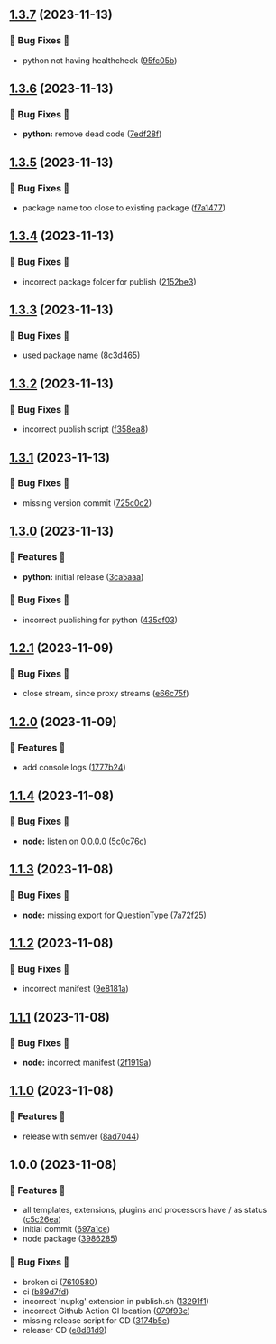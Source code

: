 ## [1.3.7](https://github.com/AtomiCloud/sulfone.helium/compare/v1.3.6...v1.3.7) (2023-11-13)


### 🐛 Bug Fixes 🐛

* python not having healthcheck ([95fc05b](https://github.com/AtomiCloud/sulfone.helium/commit/95fc05b2a6f3bf7d9494ce8c56ba76994022b844))

## [1.3.6](https://github.com/AtomiCloud/sulfone.helium/compare/v1.3.5...v1.3.6) (2023-11-13)


### 🐛 Bug Fixes 🐛

* **python:** remove dead code ([7edf28f](https://github.com/AtomiCloud/sulfone.helium/commit/7edf28f943fa84957cc3afbd235b4dfa84ab3f66))

## [1.3.5](https://github.com/AtomiCloud/sulfone.helium/compare/v1.3.4...v1.3.5) (2023-11-13)


### 🐛 Bug Fixes 🐛

* package name too close to existing package ([f7a1477](https://github.com/AtomiCloud/sulfone.helium/commit/f7a1477bc38a1d8d61e4f9cb1ee615c04e35e3a1))

## [1.3.4](https://github.com/AtomiCloud/sulfone.helium/compare/v1.3.3...v1.3.4) (2023-11-13)


### 🐛 Bug Fixes 🐛

* incorrect package folder for publish ([2152be3](https://github.com/AtomiCloud/sulfone.helium/commit/2152be3709aa2c13043d58656cab44ac39e9dbfc))

## [1.3.3](https://github.com/AtomiCloud/sulfone.helium/compare/v1.3.2...v1.3.3) (2023-11-13)


### 🐛 Bug Fixes 🐛

* used package name ([8c3d465](https://github.com/AtomiCloud/sulfone.helium/commit/8c3d465bd99a8c27ff1f1b5a7e4671d226688757))

## [1.3.2](https://github.com/AtomiCloud/sulfone.helium/compare/v1.3.1...v1.3.2) (2023-11-13)


### 🐛 Bug Fixes 🐛

* incorrect publish script ([f358ea8](https://github.com/AtomiCloud/sulfone.helium/commit/f358ea8aa593a7818a8f71d853ef8ddc6808464b))

## [1.3.1](https://github.com/AtomiCloud/sulfone.helium/compare/v1.3.0...v1.3.1) (2023-11-13)


### 🐛 Bug Fixes 🐛

* missing version commit ([725c0c2](https://github.com/AtomiCloud/sulfone.helium/commit/725c0c27d26ad73c09953a829adf02e1af76b1db))

## [1.3.0](https://github.com/AtomiCloud/sulfone.helium/compare/v1.2.1...v1.3.0) (2023-11-13)


### 🚀 Features 🚀

* **python:** initial release ([3ca5aaa](https://github.com/AtomiCloud/sulfone.helium/commit/3ca5aaa723001a495b95bb5b5af5fdc8b673e3a8))


### 🐛 Bug Fixes 🐛

* incorrect publishing for python ([435cf03](https://github.com/AtomiCloud/sulfone.helium/commit/435cf0397ef3a6ef5f0460c2b0f9a91215db843c))

## [1.2.1](https://github.com/AtomiCloud/sulfone.helium/compare/v1.2.0...v1.2.1) (2023-11-09)


### 🐛 Bug Fixes 🐛

* close stream, since proxy streams ([e66c75f](https://github.com/AtomiCloud/sulfone.helium/commit/e66c75f29cd013d9d2fd4a5ebf62f20525b82cfa))

## [1.2.0](https://github.com/AtomiCloud/sulfone.helium/compare/v1.1.4...v1.2.0) (2023-11-09)


### 🚀 Features 🚀

* add console logs ([1777b24](https://github.com/AtomiCloud/sulfone.helium/commit/1777b24b5da018ed6212eb3b659c24c3bdd9bce0))

## [1.1.4](https://github.com/AtomiCloud/sulfone.helium/compare/v1.1.3...v1.1.4) (2023-11-08)


### 🐛 Bug Fixes 🐛

* **node:** listen on 0.0.0.0 ([5c0c76c](https://github.com/AtomiCloud/sulfone.helium/commit/5c0c76c00ac4df780f9288aaca436aff75b293e0))

## [1.1.3](https://github.com/AtomiCloud/sulfone.helium/compare/v1.1.2...v1.1.3) (2023-11-08)


### 🐛 Bug Fixes 🐛

* **node:** missing export for QuestionType ([7a72f25](https://github.com/AtomiCloud/sulfone.helium/commit/7a72f25453d2217fa0b7e7e716240b73e83a8568))

## [1.1.2](https://github.com/AtomiCloud/sulfone.helium/compare/v1.1.1...v1.1.2) (2023-11-08)


### 🐛 Bug Fixes 🐛

* incorrect manifest ([9e8181a](https://github.com/AtomiCloud/sulfone.helium/commit/9e8181a288944cf3ed7ef18e257c5d57646fbf98))

## [1.1.1](https://github.com/AtomiCloud/sulfone.helium/compare/v1.1.0...v1.1.1) (2023-11-08)


### 🐛 Bug Fixes 🐛

* **node:** incorrect manifest ([2f1919a](https://github.com/AtomiCloud/sulfone.helium/commit/2f1919ab1a475e7377b8a2fa11ef9cae64b5426d))

## [1.1.0](https://github.com/AtomiCloud/sulfone.helium/compare/v1.0.0...v1.1.0) (2023-11-08)


### 🚀 Features 🚀

* release with semver ([8ad7044](https://github.com/AtomiCloud/sulfone.helium/commit/8ad704459325cd7eddda6dea4a64656e9c3d2a5d))

## 1.0.0 (2023-11-08)


### 🚀 Features 🚀

* all templates, extensions, plugins and processors have / as status ([c5c26ea](https://github.com/AtomiCloud/sulfone.helium/commit/c5c26eaa4ab8b333ee335f2f1cee6a905b3334eb))
* initial commit ([697a1ce](https://github.com/AtomiCloud/sulfone.helium/commit/697a1ceef8cebfdad871ba3714748a618201a045))
* node package ([3986285](https://github.com/AtomiCloud/sulfone.helium/commit/3986285f65876d46f8dec9c0061f3db6ba9d2414))


### 🐛 Bug Fixes 🐛

* broken ci ([7610580](https://github.com/AtomiCloud/sulfone.helium/commit/7610580ac7c4294a2ccf7c4a416fa298b54ec31a))
* ci ([b89d7fd](https://github.com/AtomiCloud/sulfone.helium/commit/b89d7fda4680b645b4116423a30ec2c6c342cec1))
* incorrect 'nupkg' extension in publish.sh ([13291f1](https://github.com/AtomiCloud/sulfone.helium/commit/13291f19689411561edcdfe133ce2f27c9751c79))
* incorrect Github Action CI location ([079f93c](https://github.com/AtomiCloud/sulfone.helium/commit/079f93cb3b287b4262a31deed1674745f31d324d))
* missing release script for CD ([3174b5e](https://github.com/AtomiCloud/sulfone.helium/commit/3174b5e5aca19178e6f2074a4388fe93824f19cb))
* releaser CD ([e8d81d9](https://github.com/AtomiCloud/sulfone.helium/commit/e8d81d986b47e2e17b2064e031a1894c6c125f9b))
